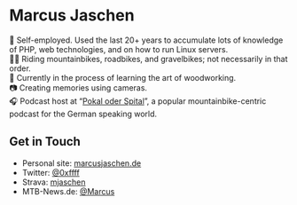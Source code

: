 # Marcus Jaschen

👷 Self-employed. Used the last 20+ years to accumulate lots of knowledge of PHP, web technologies, and on how to run Linux servers.<br>
🚵🏻 Riding mountainbikes, roadbikes, and gravelbikes; not necessarily in that order.<br>
🌳 Currently in the process of learning the art of woodworking.<br>
📷️ Creating memories using cameras.<br>
🎧️ Podcast host at “[Pokal oder Spital](https://www.mtb-news.de/news/category/podcast/)”, a popular mountainbike-centric podcast for the German speaking world.

## Get in Touch

- Personal site: [marcusjaschen.de](https://www.marcusjaschen.de/)
- Twitter: [@0xffff](https://twitter.com/0xffff)
- Strava: [mjaschen](https://www.strava.com/athletes/mjaschen)
- MTB-News.de: [@Marcus](https://www.mtb-news.de/forum/m/marcus.257/)
